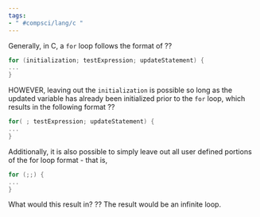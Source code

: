 ```yaml
---
tags:
- " #compsci/lang/c "
---
```


Generally, in C, a `for` loop follows the format of
??
```c
for (initialization; testExpression; updateStatement) {
...
}
```

HOWEVER, leaving out the `initialization` is possible so long as the updated variable has already been initialized prior to the `for` loop, which results in the following format
??
```c
for( ; testExpression; updateStatement) {
...
}
```

Additionally, it is also possible to simply leave out all user defined portions of the for loop format - that is,
```c
for (;;) {
...
}
```
What would this result in? 
??
The result would be an infinite loop.